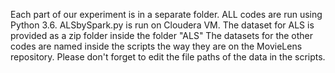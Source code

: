 Each part of our experiment is in a separate folder.
ALL codes are run using Python 3.6.
ALSbySpark.py is run on Cloudera VM.
The dataset for ALS is provided as a zip folder inside the folder "ALS"
The datasets for the other codes are named inside the scripts the way they are on the MovieLens repository.
Please don't forget to edit the file paths of the data in the scripts.
